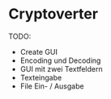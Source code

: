 # Cryptoverter

TODO:
- Create GUI
- Encoding und Decoding
- GUI mit zwei Textfeldern
- Texteingabe
- File Ein- / Ausgabe
